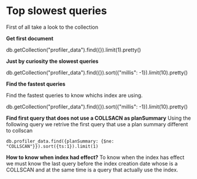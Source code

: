 # Top slowest queries 
First of all take a look to the collection

**Get first document**

db.getCollection("profiler_data").find({}).limit(1).pretty()

**Just by curiosity the slowest queries**

db.getCollection("profiler_data").find({}).sort({"millis": -1}).limit(10).pretty()

**Find the fastest queries**

Find the fastest queries to know whichs index are using.

db.getCollection("profiler_data").find({}).sort({"millis": -1}).limit(10).pretty()

**Find first query that does not use a COLLSACN as planSummary**
Using the following query we retrive the first query that use a plan summary different to collscan

```
db.profiler_data.find({planSummary: {$ne: "COLLSCAN"}}).sort({ts:1}).limit(1)
```

**How to know when index had effect?**
To know when the index has effect we must know the last query before the index creation date whose is a COLLSCAN and at the same time is a query that actually use the index.
